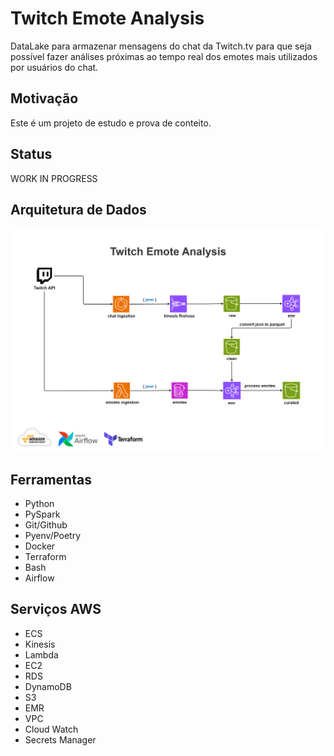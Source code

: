 # Twitch Emote Analysis

DataLake para armazenar mensagens do chat da Twitch.tv para que seja possível fazer análises próximas ao tempo real dos emotes mais utilizados por usuários do chat.

## Motivação

Este é um projeto de estudo e prova de conteito.

## Status

WORK IN PROGRESS

## Arquitetura de Dados

![architecture](./imgs/data-architecture.png)

## Ferramentas

- Python
- PySpark
- Git/Github
- Pyenv/Poetry
- Docker
- Terraform
- Bash
- Airflow

## Serviços AWS

- ECS
- Kinesis
- Lambda
- EC2
- RDS
- DynamoDB
- S3
- EMR
- VPC
- Cloud Watch
- Secrets Manager
